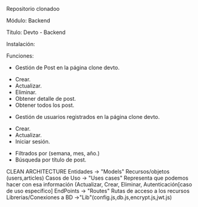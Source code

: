 Repositorio clonadoo

Módulo: Backend

Título: Devto - Backend

Instalación:


Funciones:

* Gestión de Post en la página clone devto.
- Crear.
- Actualizar.
- Eliminar.
- Obtener detalle de post.
- Obtener todos los post.

* Gestión de usuarios registrados en la página clone devto.
- Crear.
- Actualizar.
- Iniciar sesión.

* Filtrados por (semana, mes, año.)
* Búsqueda por título de post.

CLEAN ARCHITECTURE
Entidades -> "Models" Recursos/objetos (users,articles)
Casos de Uso -> "Uses cases" Representa que podemos hacer con esa información (Actualizar, Crear, Eliminar, Autenticación[caso de uso específico]
EndPoints -> "Routes" Rutas de acceso a los recursos
Librerias/Conexiones a BD ->"Lib"(config.js,db.js,encrypt.js,jwt.js)


